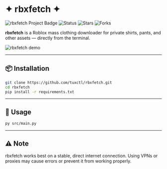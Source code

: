 # ✦ rbxfetch ✦

![rbxfetch Project Badge](https://img.shields.io/badge/Project-rbxfetch-blueviolet?style=for-the-badge&logo=python&logoColor=white)
![Status](https://img.shields.io/badge/Status-Active-brightgreen?style=for-the-badge&logo=appveyor)
![Stars](https://img.shields.io/github/stars/tuxctl/rbxfetch?style=for-the-badge&color=gold)
![Forks](https://img.shields.io/github/forks/tuxctl/rbxfetch?style=for-the-badge&color=lightgray)

**rbxfetch** is a Roblox mass clothing downloader for private shirts, pants, and other assets — directly from the terminal.  

![rbxfetch demo](https://files.catbox.moe/q9wn0w.gif)

---

## 📦 Installation

```bash
git clone https://github.com/tuxctl/rbxfetch.git
cd rbxfetch
pip install -r requirements.txt
```

---

## 🚀 Usage

```bash
py src/main.py
```

---

## ⚠️ Note

rbxfetch works best on a stable, direct internet connection. Using VPNs or proxies may cause errors or prevent it from working properly.

